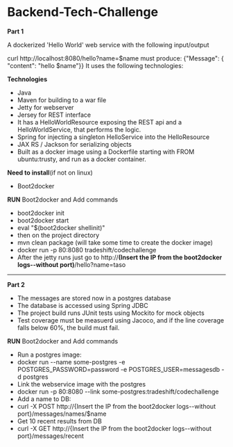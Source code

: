 # Backend-Tech-Challenge

<b>Part 1</b>

A dockerized 'Hello World' web service with the following input/output

curl http://localhost:8080/hello?name=$name must produce: {"Message": { "content": "hello $name"}}
It uses the following technologies:

<b>Technologies</b>
<ul>
  <li>Java</li>
  <li>Maven for building to a war file</li>
  <li>Jetty for webserver</li>
  <li>Jersey for REST interface</li>
  <li>It has a HelloWorldResource exposing the REST api and a HelloWorldService, that performs the logic.</li>
  <li>Spring for injecting a singleton HelloService into the HelloResource</li>
  <li>JAX RS / Jackson for serializing objects</li>
  <li>Built as a docker image using a Dockerfile starting with FROM ubuntu:trusty, and run as a docker container.</li>
</ul>

<b>Need to install</b>(if not on linux)
<ul>
<li>Boot2docker</li>
</ul>

<b>RUN</b> Boot2docker and Add commands
<ul>
<li>boot2docker init</li>
<li>boot2docker start</li>
<li>eval "$(boot2docker shellinit)"</li>
<li>then on the project directory</li>
<li>mvn clean package (will take some time to create the docker image)</li>
<li>docker run -p 80:8080 tradeshift/codechallenge</li>
<li>After the jetty runs just go to
http://<b>(Insert the IP from the boot2docker logs--without port)</b>/hello?name=taso</li>
</ul>


---------------------------------------------------------------------------------------

<b>Part 2</b>

<ul>
<li>The messages are stored now in a postgres database</li>
<li>The database is accessed using Spring JDBC</li>
<li>The project build runs JUnit tests using Mockito for mock objects</li>
<li>Test coverage must be measuerd using Jacoco, and if the line coverage falls below 60%, the build must fail.</li>
</ul>

<b>RUN</b> Boot2docker and Add commands
<ul>
<li>Run a postgres image:</li>
<li>docker run --name some-postgres -e POSTGRES_PASSWORD=password -e POSTGRES_USER=messagesdb -d postgres</li>
<li>Link the webservice image with the postgres
<li>docker run -p 80:8080 --link some-postgres:tradeshift/codechallenge</li>
<li>Add a name to DB:</li>
<li>curl -X POST http://{Insert the IP from the boot2docker logs--without port}/messages/names/$name</li>
<li>Get 10 recent results from DB</li>
<li>curl -X GET http://{Insert the IP from the boot2docker logs--without port}/messages/recent</li>
</ul>
